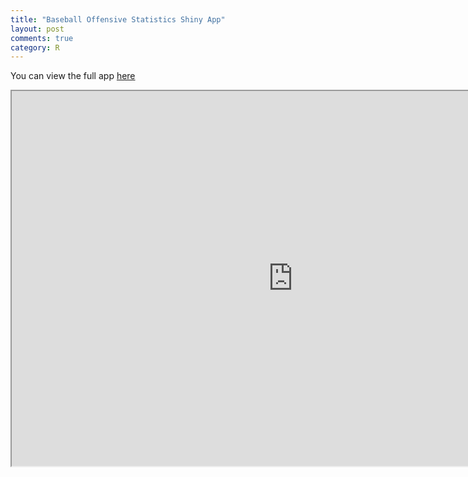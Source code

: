 ```yaml
---
title: "Baseball Offensive Statistics Shiny App"
layout: post
comments: true
category: R
---
```


You can  view the full app
[here](https://danmalter.shinyapps.io/HR-Hitters)

<iframe src="https://danmalter.shinyapps.io/HR-Hitters" width="900" height="600"></iframe>
